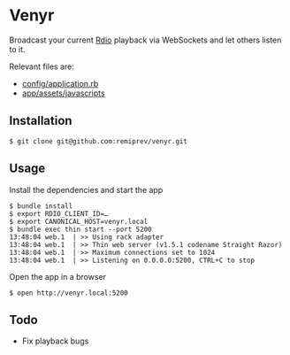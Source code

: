 # Venyr

Broadcast your current [Rdio](http://rdio.com) playback via WebSockets and let others listen to it.

Relevant files are:

* [config/application.rb](https://github.com/remiprev/venyr/blob/master/config/application.rb)
* [app/assets/javascripts](https://github.com/remiprev/venyr/blob/master/app/assets/javascripts)

## Installation

```shell
$ git clone git@github.com:remiprev/venyr.git
```

## Usage

Install the dependencies and start the app

```shell
$ bundle install
$ export RDIO_CLIENT_ID=…
$ export CANONICAL_HOST=venyr.local
$ bundle exec thin start --port 5200
13:48:04 web.1  | >> Using rack adapter
13:48:04 web.1  | >> Thin web server (v1.5.1 codename Straight Razor)
13:48:04 web.1  | >> Maximum connections set to 1024
13:48:04 web.1  | >> Listening on 0.0.0.0:5200, CTRL+C to stop
```

Open the app in a browser

```shell
$ open http://venyr.local:5200
```

## Todo

* Fix playback bugs
